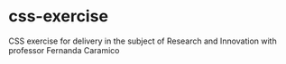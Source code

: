 # css-exercise
CSS exercise for delivery in the subject of Research and Innovation with professor Fernanda Caramico
